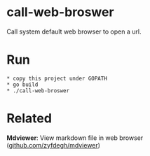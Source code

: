 # call-web-broswer
Call system default web browser to open a url.

# Run
	* copy this project under GOPATH
	* go build
	* ./call-web-broswer

# Related

**Mdviewer**: View markdown file in web browser
([github.com/zyfdegh/mdviewer][1])

[1]:github.com/zyfdegh/mdviewer
